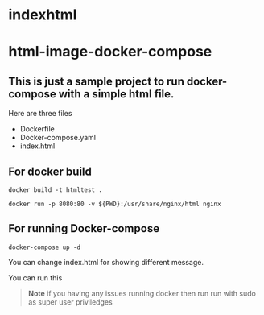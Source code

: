 # indexhtml

# html-image-docker-compose

## This is just a sample project to run docker-compose with a simple html file.

Here are three files
- Dockerfile
- Docker-compose.yaml
- index.html

## For docker build

`docker build -t htmltest .`

`docker run -p 8080:80 -v ${PWD}:/usr/share/nginx/html nginx`

## For running Docker-compose

`docker-compose up -d`

You can change index.html for showing different message.

You can run this 


> **Note** if you having any issues running docker then run run with sudo as super user priviledges 
